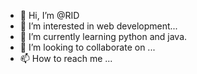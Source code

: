 - 👋 Hi, I’m @RID
- 👀 I’m interested in web development...
- 🌱 I’m currently learning python and java.
- 💞️ I’m looking to collaborate on ...
- 📫 How to reach me ...

<!---
Fillsoe/Fillsoe is a ✨ special ✨ repository because its `README.md` (this file) appears on your GitHub profile.
You can click the Preview link to take a look at your changes.
--->
